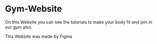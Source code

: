 # Gym-Website

On this Website you can see the tutorials to make your body fit and join in our gym also.

This Website was made by Figma 
